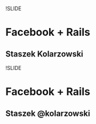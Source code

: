 !SLIDE 
# Facebook + Rails #
## Staszek Kolarzowski ##
!SLIDE 
# Facebook + Rails #
## Staszek **@kolarzowski** ##
